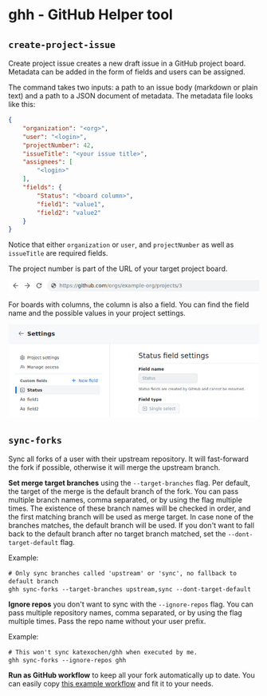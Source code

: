 # ghh - GitHub Helper tool

## `create-project-issue`

Create project issue creates a new draft issue in a GitHub
project board. Metadata can be added in the form of fields and
users can be assigned.

The command takes two inputs: a path to an issue body (markdown or plain text)
and a path to a JSON document of metadata. The metadata file looks like this:

```json
{
    "organization": "<org>",
    "user": "<login>",
    "projectNumber": 42,
    "issueTitle": "<your issue title>",
    "assignees": [
        "<login>"
    ],
    "fields": {
        "Status": "<board column>",
        "field1": "value1",
        "field2": "value2"
    }
}
```

Notice that either `organization` or `user`, and `projectNumber` as well
as `issueTitle` are required fields.

The project number is part of the URL of your target project board.

![GitHub project board URL](assets/project-url.png)

For boards with columns, the column is also a field. You can find the
field name and the possible values in your project settings.

![GitHub project settings](assets/project-settings.png)


## `sync-forks`

Sync all forks of a user with their upstream repository. It will
fast-forward the fork if possible, otherwise it will merge the upstream branch.


**Set merge target branches** using the `--target-branches` flag. Per default, the target of the merge is the default branch of the fork.
You can pass multiple branch names, comma separated, or by using the flag multiple times. The existence of these
branch names will be checked in order, and the first matching branch will be used as
merge target. In case none of the branches matches, the default branch will be used.
If you don't want to fall back to the default branch after no target branch matched,
set the `--dont-target-default` flag.

Example:

```shell
# Only sync branches called 'upstream' or 'sync', no fallback to default branch
ghh sync-forks --target-branches upstream,sync --dont-target-default
```

**Ignore repos** you don't want to sync with the `--ignore-repos` flag.
You can pass multiple repository names, comma separated, or by using the flag multiple times.
Pass the repo name without your user prefix.

Example:

```shell
# This won't sync katexochen/ghh when executed by me.
ghh sync-forks --ignore-repos ghh
```
**Run as GitHub workflow** to keep all your fork automatically up to date.
You can easily copy [this example workflow](.github/workflows/sync.yml) and fit it to your needs.

